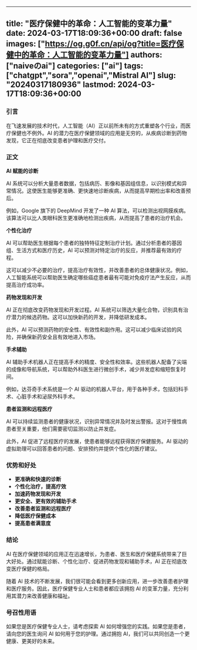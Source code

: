 
---
title: "医疗保健中的革命：人工智能的变革力量"
date: 2024-03-17T18:09:36+00:00
draft: false
images: ["https://og.g0f.cn/api/og?title=医疗保健中的革命：人工智能的变革力量"]
authors: ["naiveのai"]
categories: ["ai"]
tags: ["chatgpt","sora","openai","Mistral AI"]
slug: "20240317180936"
lastmod: 2024-03-17T18:09:36+00:00
---
### 引言

在飞速发展的技术时代，人工智能（AI）正以前所未有的方式重塑各个行业，而医疗保健也不例外。AI 的潜力在医疗保健领域的应用是无穷的，从疾病诊断到药物发现，它正在彻底改变患者护理和医疗交付。

### 正文

**AI 赋能的诊断**

AI 系统可以分析大量患者数据，包括病历、影像和基因组信息，以识别模式和异常情况。这使医生能够更准确、更快速地诊断疾病，从而提高早期检出率和改善预后。

例如，Google 旗下的 DeepMind 开发了一种 AI 算法，可以检测出视网膜疾病。该算法可以比人类眼科医生更准确地检测出疾病，从而提高了患者的治疗机会。

**个性化治疗**

AI 可以帮助医生根据每个患者的独特特征定制治疗计划。通过分析患者的基因组、生活方式和医疗历史，AI 可以预测对特定治疗的反应，并推荐最有效的疗程。

这可以减少不必要的治疗，提高治疗有效性，并改善患者的总体健康状况。例如，人工智能系统可以帮助医生确定哪些癌症患者最有可能对免疫疗法产生反应，从而提高治疗成功率。

**药物发现和开发**

AI 正在彻底改变药物发现和开发过程。AI 系统可以筛选大量化合物，识别具有治疗潜力的候选药物。这可以加快新药的开发，并降低研发成本。

此外，AI 可以预测药物的安全性、有效性和副作用。这可以减少临床试验的风险，并确保新药安全且有效地进入市场。

**手术辅助**

AI 辅助手术机器人正在提高手术的精度、安全性和效率。这些机器人配备了尖端的成像和导航系统，可以帮助外科医生进行微创手术，减少并发症和缩短恢复时间。

例如，达芬奇手术系统是一个 AI 驱动的机器人平台，用于各种手术，包括妇科手术、心脏手术和泌尿外科手术。

**患者监测和远程医疗**

AI 可以持续监测患者的健康状况，识别异常情况并及时发出警报。这对于慢性病患者至关重要，他们需要密切监测以防止并发症。

此外，AI 促进了远程医疗的发展，使患者能够远程获得医疗保健服务。AI 驱动的虚拟助理可以回答患者的问题、安排预约并提供个性化的医疗建议。

### 优势和好处

* **更准确和快速的诊断**
* **个性化治疗，提高疗效**
* **加速药物发现和开发**
* **更安全、更有效的辅助手术**
* **改善患者监测和远程医疗**
* **降低医疗保健成本**
* **提高患者满意度**

### 结论

AI 在医疗保健领域的应用正在迅速增长，为患者、医生和医疗保健系统带来了巨大好处。通过赋能诊断、个性化治疗、促进药物发现和辅助手术，AI 正在彻底改变医疗保健的格局。

随着 AI 技术的不断发展，我们很可能会看到更多创新应用，进一步改善患者护理和医疗服务。因此，医疗保健专业人士和患者都应该拥抱 AI 的变革力量，充分利用其潜力来改善健康和福祉。

### 号召性用语

如果您是医疗保健专业人士，请考虑探索 AI 如何增强您的实践。如果您是患者，请向您的医生询问 AI 如何用于您的护理。通过拥抱 AI，我们可以共同创造一个更健康、更美好的未来。